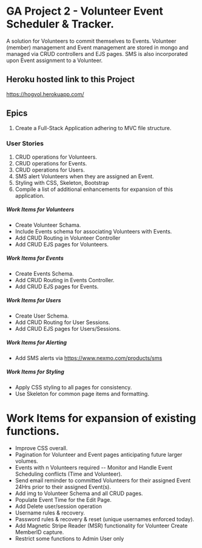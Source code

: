 # GA Project 2 - Volunteer Event Scheduler &amp; Tracker.
A solution for Volunteers to commit themselves to Events.  Volunteer (member) management and Event management are stored in mongo and managed via CRUD controllers and EJS pages. SMS is also incorporated upon Event assignment to a Volunteer.

## Heroku hosted link to this Project
https://hogvol.herokuapp.com/

## Epics
1. Create a Full-Stack Application adhering to MVC file structure.

### User Stories
1. CRUD operations for Volunteers.
2. CRUD operations for Events.
3. CRUD operations for Users.
4. SMS alert Volunteers when they are assigned an Event.
5. Styling with CSS, Skeleton, Bootstrap
6. Compile a list of additional enhancements for expansion of this application.

##### Work Items for Volunteers
* Create Volunteer Schama.
* Include Events schema for associating Volunteers with Events.
* Add CRUD Routing in Volunteer Controller
* Add CRUD EJS pages for Volunteers.

##### Work Items for Events
* Create Events Schema.
* Add CRUD Routing in Events Controller.
* Add CRUD EJS pages for Events.

##### Work Items for Users
* Create User Schema.
* Add CRUD Routing for User Sessions.
* Add CRUD EJS pages for Users/Sessions.

##### Work Items for Alerting
* Add SMS alerts via https://www.nexmo.com/products/sms

##### Work Items for Styling
* Apply CSS styling to all pages for consistency.
* Use Skeleton for common page items and formatting.

# Work Items for expansion of existing functions.
* Improve CSS overall.
* Pagination for Volunteer and Event pages anticipating future larger volumes.
* Events with n Volunteers required -- Monitor and Handle Event Scheduling conflicts (Time and Volunteer).
* Send email reminder to committed Volunteers for their assigned Event 24Hrs prior to their assigned Event(s).
* Add img to Volunteer Schema and all CRUD pages.
* Populate Event Time for the Edit Page.
* Add Delete user/session operation
* Username rules & recovery.
* Password rules & recovery & reset (unique usernames enforced today).
* Add Magnetic Stripe Reader (MSR) functionality for Volunteer Create MemberID capture.
* Restrict some functions to Admin User only
